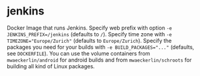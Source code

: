 # jenkins

Docker Image that runs Jenkins. Specify web prefix with option `-e JENKINS_PREFIX=/jenkins` (defaults to `/`). Specify time zone with `-e TIMEZONE="Europe/Zurich"` (defaults to `Europe/Zurich`). Specify the packages you need for your builds with `-e BUILD_PACKAGES="..."` (defaults, see `DOCKERFILE`). You can use the volume containers from `mwaeckerlin/android` for android builds and from `mwaeckerlin/schroots` for building all kind of Linux packages.
